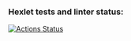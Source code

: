 ### Hexlet tests and linter status:
[![Actions Status](https://github.com/ArtemRakov/frontent-testing-react-project-lvl1/workflows/hexlet-check/badge.svg)](https://github.com/ArtemRakov/frontent-testing-react-project-lvl1/actions)